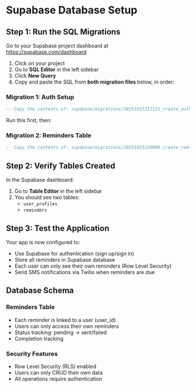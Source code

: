 # Supabase Database Setup

## Step 1: Run the SQL Migrations

Go to your Supabase project dashboard at https://supabase.com/dashboard

1. Click on your project
2. Go to **SQL Editor** in the left sidebar
3. Click **New Query**
4. Copy and paste the SQL from **both migration files** below, in order:

### Migration 1: Auth Setup
```sql
-- Copy the contents of: supabase/migrations/20251025212121_create_auth_setup.sql
```

Run this first, then:

### Migration 2: Reminders Table
```sql
-- Copy the contents of: supabase/migrations/20251025220000_create_reminders_table.sql
```

## Step 2: Verify Tables Created

In the Supabase dashboard:
1. Go to **Table Editor** in the left sidebar
2. You should see two tables:
   - `user_profiles`
   - `reminders`

## Step 3: Test the Application

Your app is now configured to:
- Use Supabase for authentication (sign up/sign in)
- Store all reminders in Supabase database
- Each user can only see their own reminders (Row Level Security)
- Send SMS notifications via Twilio when reminders are due

## Database Schema

### Reminders Table
- Each reminder is linked to a user (user_id)
- Users can only access their own reminders
- Status tracking: pending → sent/failed
- Completion tracking

### Security Features
- Row Level Security (RLS) enabled
- Users can only CRUD their own data
- All operations require authentication

